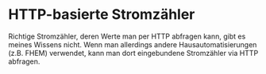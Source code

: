 # HTTP-basierte Stromzähler

Richtige Stromzähler, deren Werte man per HTTP abfragen kann, gibt es meines Wissens nicht. Wenn man allerdings andere Hausautomatisierungen (z.B. FHEM) verwendet, kann man dort eingebundene Stromzähler via HTTP abfragen.
